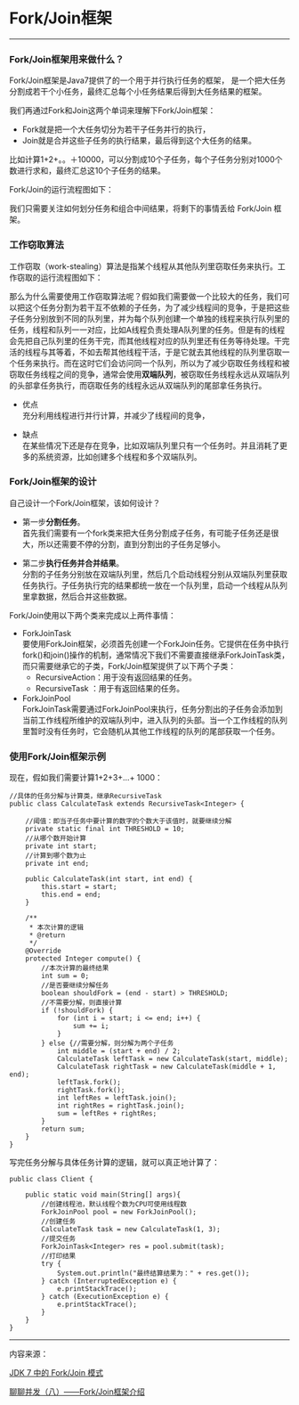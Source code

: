 # Fork/Join框架

---

### Fork/Join框架用来做什么？

Fork/Join框架是Java7提供了的一个用于并行执行任务的框架， 是一个把大任务分割成若干个小任务，最终汇总每个小任务结果后得到大任务结果的框架。

我们再通过Fork和Join这两个单词来理解下Fork/Join框架：

* Fork就是把一个大任务切分为若干子任务并行的执行，
* Join就是合并这些子任务的执行结果，最后得到这个大任务的结果。

比如计算1+2+。。＋10000，可以分割成10个子任务，每个子任务分别对1000个数进行求和，最终汇总这10个子任务的结果。

Fork/Join的运行流程图如下：


我们只需要关注如何划分任务和组合中间结果，将剩下的事情丢给 Fork/Join 框架。

### 工作窃取算法

工作窃取（work-stealing）算法是指某个线程从其他队列里窃取任务来执行。工作窃取的运行流程图如下：



那么为什么需要使用工作窃取算法呢？假如我们需要做一个比较大的任务，我们可以把这个任务分割为若干互不依赖的子任务，为了减少线程间的竞争，于是把这些子任务分别放到不同的队列里，并为每个队列创建一个单独的线程来执行队列里的任务，线程和队列一一对应，比如A线程负责处理A队列里的任务。但是有的线程会先把自己队列里的任务干完，而其他线程对应的队列里还有任务等待处理。干完活的线程与其等着，不如去帮其他线程干活，于是它就去其他线程的队列里窃取一个任务来执行。而在这时它们会访问同一个队列，所以为了减少窃取任务线程和被窃取任务线程之间的竞争，通常会使用**双端队列**，被窃取任务线程永远从双端队列的头部拿任务执行，而窃取任务的线程永远从双端队列的尾部拿任务执行。

* 优点<br>充分利用线程进行并行计算，并减少了线程间的竞争，

* 缺点<br>在某些情况下还是存在竞争，比如双端队列里只有一个任务时。并且消耗了更多的系统资源，比如创建多个线程和多个双端队列。

### Fork/Join框架的设计

自己设计一个Fork/Join框架，该如何设计？

* 第一步**分割任务**。<br>首先我们需要有一个fork类来把大任务分割成子任务，有可能子任务还是很大，所以还需要不停的分割，直到分割出的子任务足够小。

* 第二步**执行任务并合并结果**。<br>分割的子任务分别放在双端队列里，然后几个启动线程分别从双端队列里获取任务执行。子任务执行完的结果都统一放在一个队列里，启动一个线程从队列里拿数据，然后合并这些数据。

Fork/Join使用以下两个类来完成以上两件事情：

* ForkJoinTask<br>要使用ForkJoin框架，必须首先创建一个ForkJoin任务。它提供在任务中执行fork()和join()操作的机制，通常情况下我们不需要直接继承ForkJoinTask类，而只需要继承它的子类，Fork/Join框架提供了以下两个子类：
  * RecursiveAction：用于没有返回结果的任务。
  * RecursiveTask ：用于有返回结果的任务。
* ForkJoinPool <br>ForkJoinTask需要通过ForkJoinPool来执行，任务分割出的子任务会添加到当前工作线程所维护的双端队列中，进入队列的头部。当一个工作线程的队列里暂时没有任务时，它会随机从其他工作线程的队列的尾部获取一个任务。


### 使用Fork/Join框架示例

现在，假如我们需要计算1+2+3+...+ 1000：

```
//具体的任务分解与计算类，继承RecursiveTask
public class CalculateTask extends RecursiveTask<Integer> {

    //阈值：即当子任务中要计算的数字的个数大于该值时，就要继续分解
    private static final int THRESHOLD = 10;
    //从哪个数开始计算
    private int start;
    //计算到哪个数为止
    private int end;

    public CalculateTask(int start, int end) {
        this.start = start;
        this.end = end;
    }

    /**
     * 本次计算的逻辑
     * @return
     */
    @Override
    protected Integer compute() {
        //本次计算的最终结果
        int sum = 0;
        //是否要继续分解任务
        boolean shouldFork = (end - start) > THRESHOLD;
        //不需要分解，则直接计算
        if (!shouldFork) {
            for (int i = start; i <= end; i++) {
                sum += i;
            }
        } else {//需要分解，则分解为两个子任务
            int middle = (start + end) / 2;
            CalculateTask leftTask = new CalculateTask(start, middle);
            CalculateTask rightTask = new CalculateTask(middle + 1, end);
            leftTask.fork();
            rightTask.fork();
            int leftRes = leftTask.join();
            int rightRes = rightTask.join();
            sum = leftRes + rightRes;
        }
        return sum;
    }
}
```
写完任务分解与具体任务计算的逻辑，就可以真正地计算了：

```
public class Client {

    public static void main(String[] args){
        //创建线程池，默认线程个数为CPU可使用线程数
        ForkJoinPool pool = new ForkJoinPool();
        //创建任务
        CalculateTask task = new CalculateTask(1, 3);
        //提交任务
        ForkJoinTask<Integer> res = pool.submit(task);
        //打印结果
        try {
            System.out.println("最终结算结果为：" + res.get());
        } catch (InterruptedException e) {
            e.printStackTrace();
        } catch (ExecutionException e) {
            e.printStackTrace();
        }
    }
}
```





---

内容来源：

[JDK 7 中的 Fork/Join 模式](https://www.ibm.com/developerworks/cn/java/j-lo-forkjoin/)

[聊聊并发（八）——Fork/Join框架介绍](http://www.infoq.com/cn/articles/fork-join-introduction)






